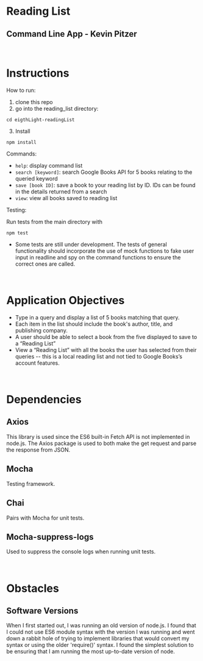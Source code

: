 # Reading List

## Command Line App - Kevin Pitzer

&nbsp;

# Instructions

How to run:

1. clone this repo
2. go into the reading_list directory:

```
cd eigthLight-readingList
```

3. Install

```
npm install
```

Commands:

- `help`: display command list
- `search [keyword]`: search Google Books API for 5 books relating to
  the queried keyword
- `save [book ID]`: save a book to your reading list by ID. IDs can
  be found in the details returned from a search
- `view`: view all books saved to reading list

Testing:

Run tests from the main directory with

```
npm test
```

- Some tests are still under development. The tests of general functionality
  should incorporate the use of mock functions to fake user input in readline
  and spy on the command functions to ensure the correct ones are called.

&nbsp;

# Application Objectives

- Type in a query and display a list of 5 books matching that query.
- Each item in the list should include the book's author, title, and publishing company.
- A user should be able to select a book from the five displayed to save to a “Reading List”
- View a “Reading List” with all the books the user has selected from their queries -- this is a local reading list and not tied to Google Books’s account features.

&nbsp;

# Dependencies

## Axios

This library is used since the ES6 built-in Fetch API is not implemented in node.js.
The Axios package is used to both make the get request and parse the response
from JSON.

## Mocha

Testing framework.

## Chai

Pairs with Mocha for unit tests.

## Mocha-suppress-logs

Used to suppress the console logs when running unit tests.

&nbsp;

# Obstacles

## Software Versions

When I first started out, I was running an old version of node.js. I found that
I could not use ES6 module syntax with the version I was running and went down
a rabbit hole of trying to implement libraries that would convert my syntax or
using the older 'require()' syntax. I found the simplest solution to be ensuring
that I am running the most up-to-date version of node.
